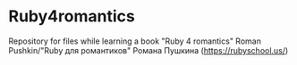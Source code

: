 # Ruby4romantics
Repository for files while learning a book "Ruby 4 romantics" Roman Pushkin/"Ruby для романтиков" Романа Пушкина (https://rubyschool.us/)
